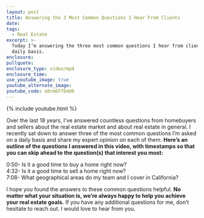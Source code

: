 ```yaml
---
layout: post
title: Answering the 3 Most Common Questions I Hear From Clients
date:
tags:
  - Real Estate
excerpt: >-
  Today I’m answering the three most common questions I hear from clients on a
  daily basis.
enclosure:
pullquote:
enclosure_type: video/mp4
enclosure_time:
use_youtube_image: true
youtube_alternate_image:
youtube_code: a0rmEFfEmU0
---
```


{% include youtube.html %}

Over the last 18 years, I’ve answered countless questions from homebuyers and sellers about the real estate market and about real estate in general. I recently sat down to answer three of the most common questions I’m asked on a daily basis and share my expert opinion on each of them. **Here’s an outline of the questions I answered in this video, with timestamps so that you can skip ahead to the question(s) that interest you most:**

0:50- Is it a good time to buy a home right now?<br>4:32- Is it a good time to sell a home right now?<br>7:08- What geographical areas do my team and I cover in California?

I hope you found the answers to these common questions helpful. **No matter what your situation is, we’re always happy to help you achieve your real estate goals.** If you have any additional questions for me, don’t hesitate to reach out. I would love to hear from you.